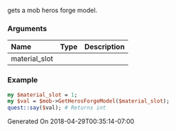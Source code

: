 gets a mob heros forge model.
### Arguments
**Name**|**Type**|**Description**
:---|:---|:---
material_slot||

### Example

```perl
my $material_slot = 1;
my $val = $mob->GetHerosForgeModel($material_slot);
quest::say($val); # Returns int
```


Generated On 2018-04-29T00:35:14-07:00